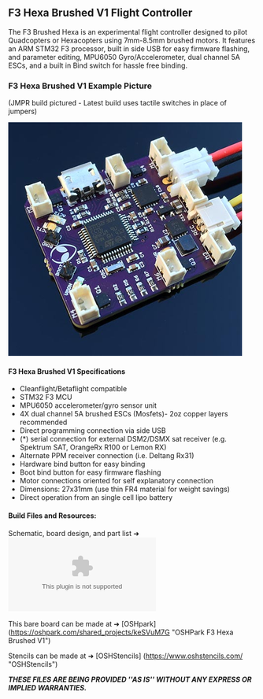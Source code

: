 ## F3 Hexa Brushed V1 Flight Controller

The F3 Brushed Hexa is an experimental flight controller designed to pilot Quadcopters or Hexacopters using 7mm-8.5mm brushed motors. It features an ARM STM32 F3 processor, built in side USB for easy firmware flashing, and parameter editing, MPU6050 Gyro/Accelerometer, dual channel 5A ESCs, and a built in Bind switch for hassle free binding.

### F3 Hexa Brushed V1 Example Picture
(JMPR build pictured - Latest build uses tactile switches in place of jumpers)

![F3 Hexa Brushed V1](/docs/assets/images/F3-Hexa-Side-USB.jpg "F3 Hexa Brushed V1")

#### F3 Hexa Brushed V1 Specifications

* Cleanflight/Betaflight compatible
* STM32 F3 MCU
* MPU6050 accelerometer/gyro sensor unit
* 4X dual channel 5A brushed ESCs (Mosfets)- 2oz copper layers recommended
* Direct programming connection via side USB
* (*) serial connection for external DSM2/DSMX sat receiver (e.g. Spektrum SAT, OrangeRx R100 or Lemon RX)
* Alternate PPM receiver connection (i.e. Deltang Rx31)
* Hardware bind button for easy binding
* Boot bind button for easy firmware flashing
* Motor connections oriented for self explanatory connection
* Dimensions: 27x31mm (use thin FR4 material for weight savings)
* Direct operation from an single cell lipo battery

#### Build Files and Resources:

Schematic, board design, and part list ➜ ![F3 Hexa Brushed V1 ZIP](https://github.com/HumbleOne/Flight-Controllers/blob/master/Flight-Controllers/F3-V1/F3-Hexa/F3-Hexa-Brushed-SIDE-USB.zip?raw=true "F3 Hexa Brushed V1 ZIP") 

This bare board can be made at ➜ [OSHpark] (https://oshpark.com/shared_projects/keSVuM7G "OSHPark F3 Hexa Brushed V1")

Stencils can be made at ➜ [OSHStencils] (https://www.oshstencils.com/ "OSHStencils")

_**THESE FILES ARE BEING PROVIDED ''AS IS'' WITHOUT ANY EXPRESS OR IMPLIED WARRANTIES.**_
